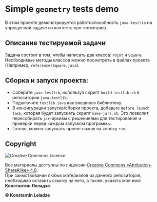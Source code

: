 # Simple `geometry` tests demo

В этом проекте демонстрируется работоспособность `java-testlib` на упрощенной задаче из контеста про геометрию.

## Описание тестируемой задачи
Задача состоит в том, чтобы написать два класса: `Point` и `Square`. Необходимые методы классов можно посмотреть в файлах проекта (Например, `reference/Square.java`).

## Сборка и запуск проекта:
+ Соберите `java-testlib`, используя скрипт `build-testlib.sh` в репозитории `java-testlib`.
+ Подключите `testlib.java` как внешнюю библиотеку.
+ В конфигурации запуска/сборки проекта, добавьте `Before launch task`, которая будет запускать скрипт `make-jars.sh`. Это позволит пересобирать `jar`-архивы с решениеями для тестирования и проверки перед каждом запуском программы.
+ Готово, можно запускать проект нажав на кнопку `run`.


## Copyright

![Creative Commons Licence](https://i.creativecommons.org/l/by-sa/4.0/88x31.png)

Все материалы доступны по лицензии [Creative Commons «Attribution-ShareAlike» 4.0](http://creativecommons.org/licenses/by-sa/4.0/). \
При заимствовании любых материалов из данного репозитория, необходимо оставить ссылку на него, а также, указать мое имя: **Константин Леладзе**.

__© Konstantin Leladze__
